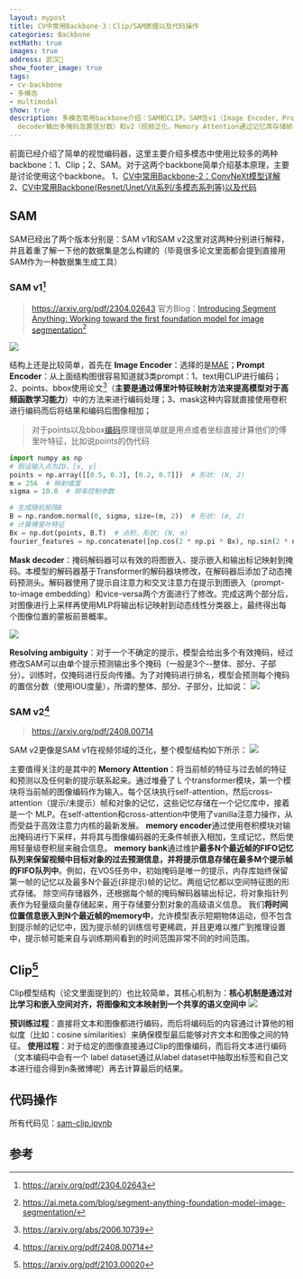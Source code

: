 ```yaml
---
layout: mypost
title: CV中常用Backbone-3：Clip/SAM原理以及代码操作
categories: Backbone
extMath: true
images: true
address: 武汉🏯
show_footer_image: true
tags:
- cv-backbone
- 多模态
- multimodal
show: true
description: 多模态常用backbone介绍：SAM和CLIP。SAM含v1（Image Encoder、Prompt Encoder处理文本/点/框/掩码，Mask
  decoder输出多掩码及置信分数）和v2（视频泛化，Memory Attention通过记忆库存储帧与提示信息）；CLIP核心为对比学习与嵌入空间对齐，实现图像文本特征映射与对齐。
---
```


前面已经介绍了简单的视觉编码器，这里主要介绍多模态中使用比较多的两种backbone：1、Clip；2、SAM。对于这两个backbone简单介绍基本原理，主要是讨论使用这个backbone。
1、[CV中常用Backbone-2：ConvNeXt模型详解](https://www.big-yellow-j.top/posts/2025/04/30/ConvNeXt.html)
2、[CV中常用Backbone(Resnet/Unet/Vit系列/多模态系列等)以及代码](https://www.big-yellow-j.top/posts/2025/01/18/CV-Backbone.html)
## SAM
SAM已经出了两个版本分别是：SAM v1和SAM v2这里对这两种分别进行解释，并且着重了解一下他的数据集是怎么构建的（毕竟很多论文里面都会提到直接用SAM作为一种数据集生成工具）
### SAM v1[^1]
> https://arxiv.org/pdf/2304.02643
> 官方Blog：[Introducing Segment Anything: Working toward the first foundation model for image segmentation](https://ai.meta.com/blog/segment-anything-foundation-model-image-segmentation/)[^3]

![](https://s2.loli.net/2025/06/22/ULVBFwPMfqDiTzH.webp)

结构上还是比较简单，首先在 **Image Encoder**：选择的是[MAE](https://www.big-yellow-j.top/posts/2025/01/18/CV-Backbone.html#:~:text=768-,MAE%20%E4%B8%BB%E8%A6%81%E6%93%8D%E4%BD%9C%E6%B5%81%E7%A8%8B,-1%E3%80%81patch)；**Prompt Encoder**：从上面结构图很容易知道就3类prompt：1、text用CLIP进行编码；2、points、bbox使用论文[^4]（**主要是通过傅里叶特征映射方法来提高模型对于高频函数学习能力**）中的方法来进行编码处理；3、mask这种内容就直接使用卷积进行编码而后将结果和编码后图像相加；
> 对于points以及bbox[编码](https://github.com/tancik/fourier-feature-networks?tab=readme-ov-file)原理很简单就是用点或者坐标直接计算他们的傅里叶特征，比如说points的伪代码

```python
import numpy as np
# 假设输入点为2D，[x, y]
points = np.array([[0.5, 0.3], [0.2, 0.7]])  # 形状: (N, 2)
m = 256  # 映射维度
sigma = 10.0  # 频率控制参数

# 生成随机矩阵B
B = np.random.normal(0, sigma, size=(m, 2))  # 形状: (m, 2)
# 计算傅里叶特征
Bx = np.dot(points, B.T)  # 点积，形状: (N, m)
fourier_features = np.concatenate([np.cos(2 * np.pi * Bx), np.sin(2 * np.pi * Bx)], axis=1)  # 形状: (N, 2m)
```
**Mask decoder**：掩码解码器可以有效的将图嵌入、提示嵌入和输出标记映射到掩码。本模型的解码器基于Transformer的解码器块修改，在解码器后添加了动态掩码预测头。解码器使用了提示自注意力和交叉注意力在提示到图嵌入（prompt-to-image embedding）和vice-versa两个方面进行了修改。完成这两个部分后，对图像进行上采样再使用MLP将输出标记映射到动态线性分类器上，最终得出每个图像位置的蒙板前景概率。

![](https://s2.loli.net/2025/06/22/8s2hPy1D4orpvYi.webp)

**Resolving ambiguity**：对于一个不确定的提示，模型会给出多个有效掩码，经过修改SAM可以由单个提示预测输出多个掩码（一般是3个--整体、部分、子部分）。训练时，仅掩码进行反向传播。为了对掩码进行排名，模型会预测每个掩码的置信分数（使用IOU度量），所谓的整体、部分、子部分，比如说：
![](https://s2.loli.net/2025/06/22/EMaLQzBUm5sFtI1.webp)

### SAM v2[^2]
> https://arxiv.org/pdf/2408.00714

SAM v2更像是SAM v1在视频邻域的泛化，整个模型结构如下所示：
![](https://s2.loli.net/2025/06/21/GECuoyeilnI2KHO.webp)

主要值得关注的是其中的 **Memory Attention**：将当前帧的特征与过去帧的特征和预测以及任何新的提示联系起来。通过堆叠了 L 个transformer模块，第一个模块将当前帧的图像编码作为输入。每个区块执行self-attention，然后cross-attention（提示/未提示）帧和对象的记忆，这些记忆存储在一个记忆库中，接着是一个 MLP。在self-attention和cross-attention中使用了vanilla注意力操作，从而受益于高效注意力内核的最新发展。
**memory encoder**通过使用卷积模块对输出掩码进行下采样，并将其与图像编码器的无条件帧嵌入相加，生成记忆，然后使用轻量级卷积层来融合信息。
**memory bank**通过维护**最多N个最近帧的FIFO记忆队列来保留视频中目标对象的过去预测信息，并将提示信息存储在最多M个提示帧的FIFO队列中**。例如，在VOS任务中，初始掩码是唯一的提示，内存库始终保留第一帧的记忆以及最多N个最近(非提示)帧的记忆。两组记忆都以空间特征图的形式存储。
除空间存储器外，还根据每个帧的掩码解码器输出标记，将对象指针列表作为轻量级向量存储起来，用于存储要分割对象的高级语义信息。
我们**将时间位置信息嵌入到N个最近帧的memory中**，允许模型表示短期物体运动，但不包含到提示帧的记忆中，因为提示帧的训练信号更稀疏，并且更难以推广到推理设置中，提示帧可能来自与训练期间看到的时间范围非常不同的时间范围。

## Clip[^5]
Clip模型结构（论文里面提到的）也比较简单，其核心机制为：**核心机制是通过对比学习和嵌入空间对齐，将图像和文本映射到一个共享的语义空间中**
![](https://s2.loli.net/2025/06/21/vzix8HIcwAMDWdZ.webp)

**预训练过程**：直接将文本和图像都进行编码，而后将编码后的内容通过计算他的相似度（比如：cosine similarities）来确保模型最后能够对齐文本和图像之间的特征。
**使用过程**：对于给定的图像直接通过Clip的图像编码，而后将文本进行编码（文本编码中会有一个 label dataset通过从label dataset中抽取出标签和自己文本进行组合得到n条微博呢）再去计算最后的结果。

## 代码操作

所有代码见：[sam-clip.ipynb](https://github.com/Big-Yellow-J/Big-Yellow-J.github.io/tree/master/code/Python/SAM-Clip/sam-clip.ipynb)

## 参考
[^1]: https://arxiv.org/pdf/2304.02643
[^2]: https://arxiv.org/pdf/2408.00714
[^3]: https://ai.meta.com/blog/segment-anything-foundation-model-image-segmentation/
[^4]: https://arxiv.org/abs/2006.10739
[^5]: https://arxiv.org/pdf/2103.00020